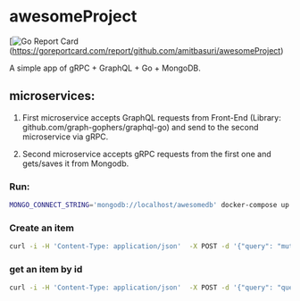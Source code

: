 # awesomeProject

[![Go Report Card](https://goreportcard.com/badge/github.com/amitbasuri/awesomeProject) (https://goreportcard.com/report/github.com/amitbasuri/awesomeProject)

A simple app of gRPC + GraphQL + Go + MongoDB.

## microservices:

1. First microservice accepts GraphQL requests from Front-End (Library: 
github.com/graph-gophers/graphql-go) and send to the second microservice via gRPC.

2. Second microservice accepts gRPC requests from the first one and gets/saves 
it from Mongodb.

### Run:
```bash
MONGO_CONNECT_STRING='mongodb://localhost/awesomedb' docker-compose up --build
```

### Create an item
```bash
curl -i -H 'Content-Type: application/json'  -X POST -d '{"query": "mutation {CreateItem(name:\"Iphone 11\",description:\"Iphone 11 desc\",price:855.69) {id,name,description,price,created_at}}"}' localhost:8080/item 
```
### get an item by id
```bash
curl -i -H 'Content-Type: application/json'  -X POST -d '{"query": "query {Item(Id: \"2ba56bfe-5505-416c-a5ba-baaacaffbd88\") {id,name,description,price,created_at}}"}' localhost:8080/item 
```
